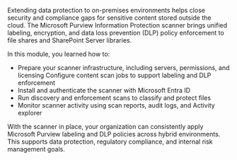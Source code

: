 Extending data protection to on-premises environments helps close security and compliance gaps for sensitive content stored outside the cloud. The Microsoft Purview Information Protection scanner brings unified labeling, encryption, and data loss prevention (DLP) policy enforcement to file shares and SharePoint Server libraries.

In this module, you learned how to:

- Prepare your scanner infrastructure, including servers, permissions, and licensing
 Configure content scan jobs to support labeling and DLP enforcement
- Install and authenticate the scanner with Microsoft Entra ID
- Run discovery and enforcement scans to classify and protect files
- Monitor scanner activity using scan reports, audit logs, and Activity explorer

With the scanner in place, your organization can consistently apply Microsoft Purview labeling and DLP policies across hybrid environments. This supports data protection, regulatory compliance, and internal risk management goals.
